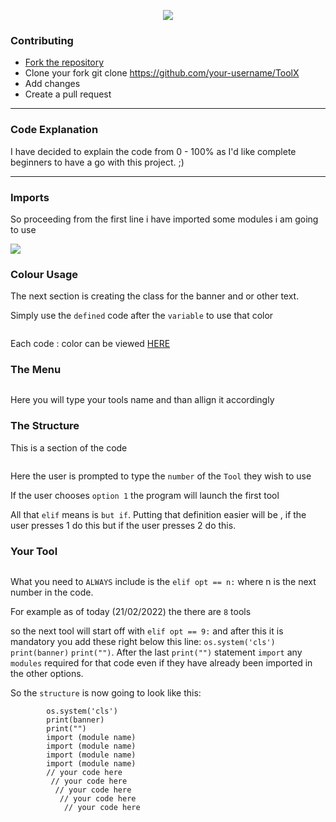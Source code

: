 

<a href="https://instagram.com/unofficialdxnny"><p align="center">
  <img src="https://imgur.com/P7MFANM.png">
</p></a>



### Contributing

- <a href="https://github.com/unofficialdxnny/ToolX/fork">Fork the repository</a> 
- Clone your fork git clone https://github.com/your-username/ToolX
- Add changes
- Create a pull request

----

### Code Explanation

I have decided to explain the code from 0 - 100% as I'd like complete beginners to have a go with this project. ;) 


----

### Imports

So proceeding from the first line i have imported some modules i am going to use

<img src="./images/imports">


### Colour Usage 

The next section is creating the class for the banner and or other text.
 
 
Simply use the `defined` code after the `variable` to use that color 

<img src="">

Each code : color can be viewed <a href="">HERE</a>


### The Menu

<img src="">

Here you will type your tools name and than allign it accordingly


### The Structure


This is a section of the code


<img src="">


Here the user is prompted to type the `number` of the `Tool` they wish to use

If the user chooses `option 1` the program will launch the first tool

All that `elif` means is `but if`.  Putting that definition easier will be , if the user presses 1 do this but if the user presses 2 do this.


### Your Tool

<img src="">

What you need to `ALWAYS` include is the `elif opt == n:` where n is the next number in the code.

For example as of today (21/02/2022) the there are `8` tools 

so the next tool will start off with `elif opt == 9:` and after this it is mandatory you add these right below this line: `os.system('cls')` `print(banner)` `print("")`.
After the last `print("")` statement `import` any `modules` required for that code even if they have already been imported in the other options.

So the `structure` is now going to look like this:


```  elif opt == 5:
        os.system('cls')
        print(banner)
        print("")
        import (module name)
        import (module name)
        import (module name)
        import (module name)
        // your code here
         // your code here
          // your code here
           // your code here
            // your code here
```

